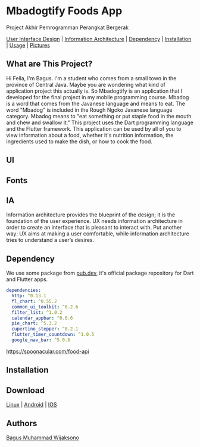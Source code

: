# Mbadogtify Foods App 
Project Akhir Pemrogramman Perangkat Bergerak

[User Interface Design](#Ui) | [Information Architecture](#IA)  | [Dependency](#Dependency) | [Installation](#installation) | [Usage](#usage) | [Pictures](#picture)

## What are This Project?
Hi Fella, I'm Bagus. I'm a student who comes from a small town in the province of Central Java. Maybe you are wondering what kind of application project this actually is. So Mbadogtify is an application that I developed for the final project in my mobile programming course. Mbadog is a word that comes from the Javanese language and means to eat. The word "Mbadog" is included in the Rough Ngoko Javanese language category. Mbadog means to "eat something or put staple food in the mouth and chew and swallow it." This project uses the Dart programming language and the Flutter framework. This application can be used by all of you to view information about a food, whether it's nutrition information, the ingredients used to make the dish, or how to cook the food.

## UI

## Fonts

## IA 
Information architecture provides the blueprint of the design; it is the foundation of the user experience. UX needs information architecture in order to create an interface that is pleasant to interact with. Put another way: UX aims at making a user comfortable, while information architecture tries to understand a user’s desires.

## Dependency
We use some package from [pub.dev](https://pub.dev/), it's official package repository for Dart and Flutter apps.

```yaml
dependencies:
  http: ^0.13.1
  fl_chart: ^0.55.2
  common_ui_toolkit: ^0.2.6
  filter_list: ^1.0.2
  calendar_appbar: ^0.0.6
  pie_chart: ^5.3.2
  cupertino_stepper: ^0.2.1
  flutter_timer_countdown: ^1.0.5
  google_nav_bar: ^5.0.6
```

https://spoonacular.com/food-api

## Installation


## Download
[Linux](https://www.youtube.com/watch?v=dQw4w9WgXcQ) | [Android](https://www.youtube.com/watch?v=dQw4w9WgXcQ) | [IOS](https://www.youtube.com/watch?v=dQw4w9WgXcQ)

## Authors
[Bagus Muhammad Wijaksono](https://github.com/baguswijaksono)

